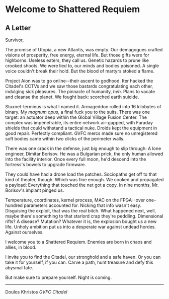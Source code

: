 # Welcome to Shattered Requiem

## A Letter

Survivor,

The promise of Utopia, a new Atlantis, was empty. Our demagogues crafted visions of prosperity, free energy, eternal life. But those gifts were for highborns. Useless eaters, they call us. Genetic hazards to prune like crooked shoots. We were lied to, our minds and bodies poisoned. A single voice couldn't break their hold. But the blood of martyrs stoked a flame.

Project Aion was to go online--their ascent to godhood. Iter hacked the Citadel's CCTVs and we saw those bastards congratulating each other, indulging sick pleasures. The pinnacle of humanity, *heh*. Plans to vacate and cleanse the planet. We fought back: scorched earth suicide.

Stuxnet-terminus is what I named it. Armageddon rolled into 16 kilobytes of binary. My *magnum opus*, a final fuck you to the suits. There was one target: an actuator deep within the Global Village Fusion Center. The complex was impenetrable, its entire network air-gapped, with Faraday shields that could withstand a tactical nuke. Droids kept the equipment in good repair. Perfectly compliant. GVFC mercs made sure no unregistered soft bodies came within two clicks of the perimeter walls.

There was one crack in the defense, just big enough to slip through: A lone engineer, Dimitar Borisov. He was a Bulgarian prick, the only human allowed into the facility interior. Once every full moon, he'd descend into the fortress's bowels to upgrade firmware.

They could have had a drone load the patches. Sociopaths get off to that kind of theater, though. Which was fine enough. We cooked and propagated a payload: Everything that touched the net got a copy. In nine months, Mr. Borisov's implant pinged us.

Temperature, coordinates, kernel process, MAC on the FPGA--over one-hundred parameters accounted for. Nicking that info wasn't easy. Disguising the exploit, that was the real bitch. What happened next, well, maybe there's something to that starlord crap they're peddling. Dimensional rifts? A disease? Mutation? Whatever it is, the explosion bought us a new life. Unholy ambition put us into a desperate war against undead hordes. Against ourselves.

I welcome you to a Shattered Requiem. Enemies are born in chaos and allies, in blood.

I invite you to find the Citadel, our stronghold and a safe haven. Or you can take it for yourself, if you can. Carve a path, hunt treasure and defy this abysmal fate.

But make sure to prepare yourself. Night is coming.

---

Doulos Khristos
*GVFC Citadel*
